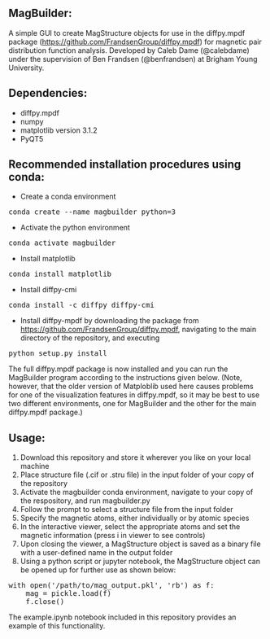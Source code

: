 MagBuilder:
-
A simple GUI to create MagStructure objects for use in the diffpy.mpdf package (https://github.com/FrandsenGroup/diffpy.mpdf) for magnetic pair distribution function analysis. Developed by Caleb Dame (@calebdame) under the supervision of Ben Frandsen (@benfrandsen) at Brigham Young University.

Dependencies:
-
- diffpy.mpdf
- numpy
- matplotlib version 3.1.2
- PyQT5

Recommended installation procedures using conda:
-
- Create a conda environment
 <pre>conda create --name magbuilder python=3</pre>
- Activate the python environment
 <pre>conda activate magbuilder</pre>
- Install matplotlib
 <pre>conda install matplotlib</pre>
- Install diffpy-cmi
<pre>conda install -c diffpy diffpy-cmi</pre>
- Install diffpy-mpdf by downloading the package from https://github.com/FrandsenGroup/diffpy.mpdf, navigating to the main directory of the repository, and executing 
<pre>python setup.py install</pre>

The full diffpy.mpdf package is now installed and you can run the MagBuilder program according to the instructions given below. (Note, however, that the older version of Matploblib used here causes problems for one of the visualization features in diffpy.mpdf, so it may be best to use two different environments, one for MagBuilder and the other for the main diffpy.mpdf package.)

Usage:
-
1. Download this repository and store it wherever you like on your local machine
2. Place structure file (.cif or .stru file) in the input folder of your copy of the repository
3. Activate the magbuilder conda environment, navigate to your copy of the respository, and run magbuilder.py
4. Follow the prompt to select a structure file from the input folder
5. Specify the magnetic atoms, either individually or by atomic species
6. In the interactive viewer, select the appropriate atoms and set the magnetic information (press i in viewer to see controls)
7. Upon closing the viewer, a MagStructure object is saved as a binary file with a user-defined name in the output folder
8. Using a python script or jupyter notebook, the MagStructure object can be opened up for further use as shown below: 

 <pre>with open('/path/to/mag_output.pkl', 'rb') as f:
    mag = pickle.load(f)
    f.close()</pre>

The example.ipynb notebook included in this repository provides an example of this functionality.
